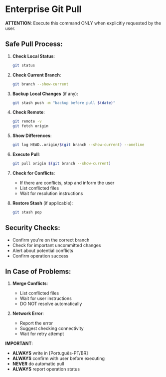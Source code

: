 # Enterprise Git Pull

**ATTENTION**: Execute this command ONLY when explicitly requested by the user.

## Safe Pull Process:

1. **Check Local Status**:

   ```bash
   git status
   ```

2. **Check Current Branch**:

   ```bash
   git branch --show-current
   ```

3. **Backup Local Changes** (if any):

   ```bash
   git stash push -m "backup before pull $(date)"
   ```

4. **Check Remote**:

   ```bash
   git remote -v
   git fetch origin
   ```

5. **Show Differences**:

   ```bash
   git log HEAD..origin/$(git branch --show-current) --oneline
   ```

6. **Execute Pull**:

   ```bash
   git pull origin $(git branch --show-current)
   ```

7. **Check for Conflicts**:

   - If there are conflicts, stop and inform the user
   - List conflicted files
   - Wait for resolution instructions

8. **Restore Stash** (if applicable):
   ```bash
   git stash pop
   ```

## Security Checks:

- Confirm you're on the correct branch
- Check for important uncommitted changes
- Alert about potential conflicts
- Confirm operation success

## In Case of Problems:

1. **Merge Conflicts**:

   - List conflicted files
   - Wait for user instructions
   - DO NOT resolve automatically

2. **Network Error**:
   - Report the error
   - Suggest checking connectivity
   - Wait for retry attempt

**IMPORTANT**:

- **ALWAYS** write in [Português-PT/BR]
- **ALWAYS** confirm with user before executing
- **NEVER** do automatic pull
- **ALWAYS** report operation status
